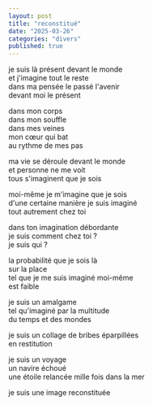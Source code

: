 ```yaml
---
layout: post
title: "reconstitué"
date: "2025-03-26"
categories: "divers"
published: true
---
```


je suis là présent devant le monde  
et j'imagine tout le reste  
dans ma pensée le passé l'avenir  
devant moi le présent  

dans mon corps  
dans mon souffle  
dans mes veines  
mon cœur qui bat  
au rythme de mes pas  

ma vie se déroule devant le monde  
et personne ne me voit  
tous s'imaginent que je sois  

moi-même je m'imagine que je sois  
d'une certaine manière je suis imaginé  
tout autrement chez toi  

dans ton imagination débordante  
je suis comment chez toi ?  
je suis qui ?  

la probabilité que je sois là  
sur la place  
tel que je me suis imaginé moi-même  
est faible  

je suis un amalgame  
tel qu'imaginé par la multitude  
du temps et des mondes  

je suis un collage de bribes éparpillées  
en restitution  

je suis un voyage  
un navire échoué  
une étoile relancée mille fois dans la mer  

je suis une image reconstituée  
